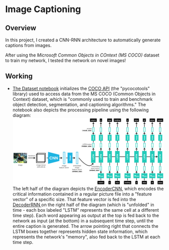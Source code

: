 # Image Captioning

## Overview
In this project, I created a CNN-RNN architecture to automatically generate captions from images.

After using the *Microsoft Common Objects in COntext (MS COCO)* dataset to train my network, I tested the network on novel images!

## Working

- [The Dataset notebook](0_Dataset.ipynb) initializes the [COCO API](https://github.com/cocodataset/cocoapi) (the "pycocotools" library) used to access data from the MS COCO (Common Objects in Context) dataset, which is "commonly used to train and benchmark object detection, segmentation, and captioning algorithms." The notebook also depicts the processing pipeline using the following diagram: <br> ![foo](images/encoder-decoder.png) <br>
The left half of the diagram depicts the <a href="https://github.com/zainmujahid/Udacity---Computer-Vision-NanoDegree/blob/master/02%20-%20Image%20Captioning/images/encoder.png">EncoderCNN</a>, which encodes the critical information contained in a regular picture file into a "feature vector" of a specific size. That feature vector is fed into the <a href="https://github.com/zainmujahid/Udacity---Computer-Vision-NanoDegree/blob/master/02%20-%20Image%20Captioning/images/decoder.png"> DecoderRNN </a> on the right half of the diagram (which is "unfolded" in time - each box labeled "LSTM" represents the same cell at a different time step). Each word appearing as output at the top is fed back to the network as input (at the bottom) in a subsequent time step, until the entire caption is generated. The arrow pointing right that connects the LSTM boxes together represents hidden state information, which represents the network's "memory", also fed back to the LSTM at each time step.

